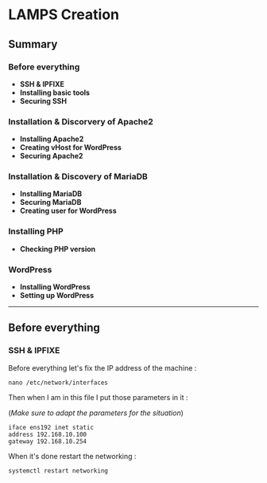 # **LAMPS Creation**

## Summary

### **Before everything**
- **SSH & IPFIXE**
- **Installing basic tools**
- **Securing SSH**
  
### **Installation & Discorvery of Apache2**
- **Installing Apache2**
- **Creating vHost for WordPress**
- **Securing Apache2**

### **Installation & Discovery of MariaDB**
- **Installing MariaDB**
- **Securing MariaDB**
- **Creating user for WordPress**

### **Installing PHP**
- **Checking PHP version**

### **WordPress**
- **Installing WordPress**
- **Setting up WordPress**

---

## **Before everything**

### **SSH & IPFIXE**

Before everything let's fix the IP address of the machine :

```where do I find the network file
nano /etc/network/interfaces
```
Then when I am in this file I put those parameters in it : 

(*Make sure to adapt the parameters for the situation*)

```Parameters for a fix IP
iface ens192 inet static
address 192.168.10.100
gateway 192.168.10.254
```
When it's done restart the networking :

```
systemctl restart networking
```

